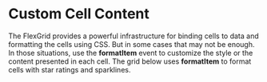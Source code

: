 Custom Cell Content
===================

The FlexGrid provides a powerful infrastructure for binding cells to data and formatting the cells using CSS. But in some cases that may not be enough. In those situations, use the **formatItem** event to customize the style or the content presented in each cell. The grid below uses **formatItem** to format cells with star ratings and sparklines. 